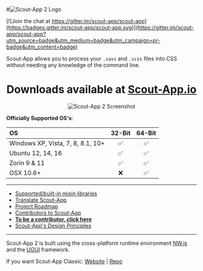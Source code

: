 #![Scout-App 2 Logo](scout-files/_img/wordmark.png "Scout-App 2 Logo")

[![Join the chat at https://gitter.im/scout-app/scout-app](https://badges.gitter.im/scout-app/scout-app.svg)](https://gitter.im/scout-app/scout-app?utm_source=badge&utm_medium=badge&utm_campaign=pr-badge&utm_content=badge)

Scout-App allows you to process your `.sass` and `.scss` files into CSS without needing any knowledge of the command line.

<h1 align="center">Downloads available at <a href="http://scout-app.io"><b>Scout-App.io</b></a></h1>

<p align="center"><img src="http://scout-app.io/_img/screenshots/win/02.png" alt="Scout-App 2 Screenshot"></p>

**Officially Supported OS's**:

OS                                | 32-Bit             | 64-Bit
:--                               | :--:               | :--:
Windows XP, Vista, 7, 8, 8.1, 10+ | :white_check_mark: | :white_check_mark:
Ubuntu 12, 14, 16                 | :white_check_mark: | :white_check_mark:
Zorin 9 & 11                      | :white_check_mark: | :white_check_mark:
OSX 10.6+                         | :x:                | :white_check_mark:

* * *

* [Supported/built-in mixin libraries](http://scout-app.io/index.html#mixins)
* [Translate Scout-App](http://scout-app.io/index.html#cultures)
* [Project Roadmap](documentation/project-management.md)
* [Contributors to Scout-App](http://scout-app.io/index.html#contributors)
* **[To be a contributor, click here](documentation/contributing.md)**
* [Scout-App's Design Principles](https://github.com/scout-app/scout-app/blob/master/documentation/ux.md)

* * *

Scout-App 2 is built using the cross-platform runtime environment [NW.js](http://nwjs.io) and the [UGUI](http://ugui.io) framework.

If you want Scout-App Classic: [Website](http://Scout-App.io/classic) | [Repo](https://github.com/scout-app/scout-app/tree/scout-app-classic)
